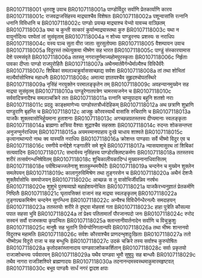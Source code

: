 BR0107118001    धृतराष्ट्र उवाच
BR0107118001a	पाण्डोर्विदुर सर्वाणि प्रेतकार्याणि कारय
BR0107118001c	राजवद्राजसिंहस्य माद्र्याश्चैव विशेषतः
BR0107118002a	पशून्वासांसि रत्नानि धनानि विविधानि च
BR0107118002c	पाण्डोः प्रयच्छ माद्र्याश्च येभ्यो यावच्च वाञ्छितम्
BR0107118003a	यथा च कुन्ती सत्कारं कुर्यान्माद्र्यास्तथा कुरु
BR0107118003c	यथा न वायुर्नादित्यः पश्येतां तां सुसंवृताम्
BR0107118004a	न शोच्यः पाण्डुरनघः प्रशस्यः स नराधिपः
BR0107118004c	यस्य पञ्च सुता वीरा जाताः सुरसुतोपमाः
BR0107118005    वैशम्पायन उवाच
BR0107118005a	विदुरस्तं तथेत्युक्त्वा भीष्मेण सह भारत
BR0107118005c	पाण्डुं संस्कारयामास देशे परमसंवृते
BR0107118006a	ततस्तु नगरात्तूर्णमाज्यहोमपुरस्कृताः
BR0107118006c	निर्हृताः पावका दीप्ताः पाण्डो राजपुरोहितैः
BR0107118007a	अथैनमार्तवैर्गन्धैर्माल्यैश्च विविधैर्वरैः
BR0107118007c	शिबिकां समलञ्चक्रुर्वाससाच्छाद्य सर्वशः
BR0107118008a	तां तथा शोभितां माल्यैर्वासोभिश्च महाधनैः
BR0107118008c	अमात्या ज्ञातयश्चैव सुहृदश्चोपतस्थिरे
BR0107118009a	नृसिंहं नरयुक्तेन परमालङ्कृतेन तम्
BR0107118009c	अवहन्यानमुख्येन सह माद्र्या सुसंवृतम्
BR0107118010a	पाण्डुरेणातपत्रेण चामरव्यजनेन च
BR0107118010c	सर्ववादित्रनादैश्च समलञ्चक्रिरे ततः
BR0107118011a	रत्नानि चाप्युपादाय बहूनि शतशो नराः
BR0107118011c	प्रददुः काङ्क्षमाणेभ्यः पाण्डोस्तत्रौर्ध्वदेहिकम्
BR0107118012a	अथ छत्राणि शुभ्राणि पाण्डुराणि बृहन्ति च
BR0107118012c	आजह्रुः कौरवस्यार्थे वासांसि रुचिराणि च
BR0107118013a	याजकैः शुक्लवासोभिर्हूयमाना हुताशनाः
BR0107118013c	अगच्छन्नग्रतस्तस्य दीप्यमानाः स्वलङ्कृताः
BR0107118014a	ब्राह्मणाः क्षत्रिया वैश्याः शूद्राश्चैव सहस्रशः
BR0107118014c	रुदन्तः शोकसन्तप्ता अनुजग्मुर्नराधिपम्
BR0107118015a	अयमस्मानपाहाय दुःखे चाधाय शाश्वते
BR0107118015c	कृत्वानाथान्परो नाथः क्व यास्यति नराधिपः
BR0107118016a	क्रोशन्तः पाण्डवाः सर्वे भीष्मो विदुर एव च
BR0107118016c	रमणीये वनोद्देशे गङ्गातीरे समे शुभे
BR0107118017a	न्यासयामासुरथ तां शिबिकां सत्यवादिनः
BR0107118017c	सभार्यस्य नृसिंहस्य पाण्डोरक्लिष्टकर्मणः
BR0107118018a	ततस्तस्य शरीरं तत्सर्वगन्धनिषेवितम्
BR0107118018c	शुचिकालीयकादिग्धं मुख्यस्नानाधिवासितम्
BR0107118018e	पर्यषिञ्चज्जलेनाशु शातकुम्भमयैर्घटैः
BR0107118019a	चन्दनेन च मुख्येन शुक्लेन समलेपयन्
BR0107118019c	कालागुरुविमिश्रेण तथा तुङ्गरसेन च
BR0107118020a	अथैनं देशजैः शुक्लैर्वासोभिः समयोजयन्
BR0107118020c	आच्छन्नः स तु वासोभिर्जीवन्निव नरर्षभः
BR0107118020e	शुशुभे पुरुषव्याघ्रो महार्हशयनोचितः
BR0107118021a	याजकैरभ्यनुज्ञातं प्रेतकर्मणि निष्ठितैः
BR0107118021c	घृतावसिक्तं राजानं सह माद्र्या स्वलङ्कृतम्
BR0107118022a	तुङ्गपद्मकमिश्रेण चन्दनेन सुगन्धिना
BR0107118022c	अन्यैश्च विविधैर्गन्धैरनल्पैः समदाहयन्
BR0107118023a	ततस्तयोः शरीरे ते दृष्ट्वा मोहवशं गता
BR0107118023c	हाहा पुत्रेति कौसल्या पपात सहसा भुवि
BR0107118024a	तां प्रेक्ष्य पतितामार्तां पौरजानपदो जनः
BR0107118024c	रुरोद सस्वनं सर्वो राजभक्त्या कृपान्वितः
BR0107118025a	क्लान्तानीवार्तनादेन सर्वाणि च विचुक्रुशुः
BR0107118025c	मानुषैः सह भूतानि तिर्यग्योनिगतान्यपि
BR0107118026a	तथा भीष्मः शान्तनवो विदुरश्च महामतिः
BR0107118026c	सर्वशः कौरवाश्चैव प्राणदन्भृशदुःखिताः
BR0107118027a	ततो भीष्मोऽथ विदुरो राजा च सह बन्धुभिः
BR0107118027c	उदकं चक्रिरे तस्य सर्वाश्च कुरुयोषितः
BR0107118028a	कृतोदकांस्तानादाय पाण्डवाञ्शोककर्शितान्
BR0107118028c	सर्वाः प्रकृतयो राजञ्शोचन्त्यः पर्यवारयन्
BR0107118029a	यथैव पाण्डवा भूमौ सुषुपुः सह बान्धवैः
BR0107118029c	तथैव नागरा राजञ्शिश्यिरे ब्राह्मणादयः
BR0107118030a	तदनानन्दमस्वस्थमाकुमारमहृष्टवत्
BR0107118030c	बभूव पाण्डवैः सार्धं नगरं द्वादश क्षपाः
